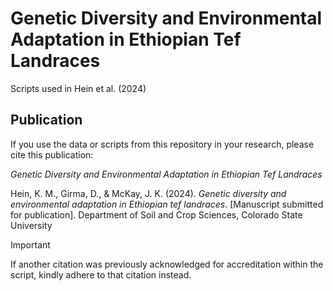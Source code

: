 # Genetic Diversity and Environmental Adaptation in Ethiopian Tef Landraces
Scripts used in Hein et al. (2024)

## Publication
If you use the data or scripts from this repository in your research, please cite this publication:

*Genetic Diversity and Environmental Adaptation in Ethiopian Tef Landraces*

Hein, K. M., Girma, D., & McKay, J. K. (2024). _Genetic diversity and environmental adaptation in Ethiopian tef landraces_. 
      [Manuscript submitted for publication]. Department of Soil and Crop Sciences, Colorado State University

>[!IMPORTANT]
> If another citation was previously acknowledged for accreditation within the script, kindly adhere to that citation instead.
